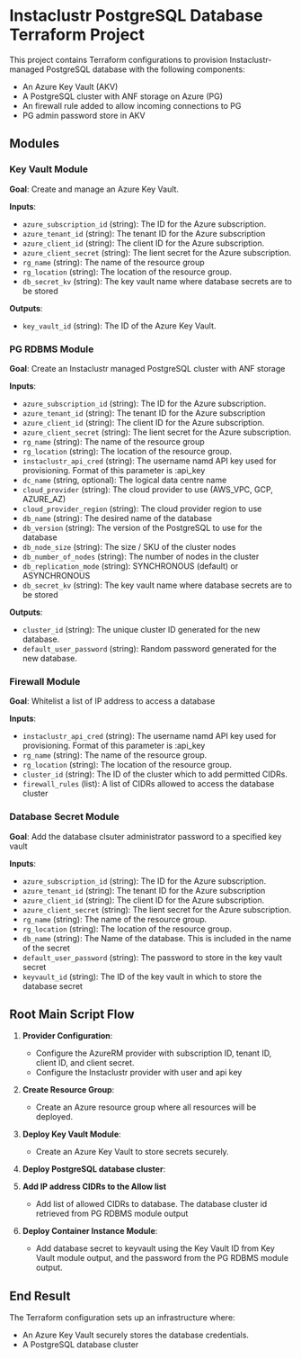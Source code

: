 # Instaclustr PostgreSQL Database Terraform Project

This project contains Terraform configurations to provision Instaclustr-managed PostgreSQL database with the   following components:
- An Azure Key Vault (AKV)
- A PostgreSQL cluster with ANF storage on Azure (PG)
- An firewall rule added to allow incoming connections to PG
- PG admin password store in AKV

## Modules

### Key Vault Module

**Goal**: Create and manage an Azure Key Vault.

**Inputs**:
- `azure_subscription_id` (string): The ID for the Azure subscription.
- `azure_tenant_id` (string): The tenant ID for the Azure subscription
- `azure_client_id` (string): The client ID for the Azure subscription.
- `azure_client_secret` (string): The lient secret for the Azure subscription.
- `rg_name` (string): The name of the resource group
- `rg_location` (string): The location of the resource group.
- `db_secret_kv` (string):  The key vault name where database secrets are to be stored

**Outputs**:
- `key_vault_id` (string): The ID of the Azure Key Vault.

### PG RDBMS Module

**Goal**: Create an Instaclustr managed PostgreSQL cluster with ANF storage

**Inputs**:

- `azure_subscription_id` (string): The ID for the Azure subscription.
- `azure_tenant_id` (string): The tenant ID for the Azure subscription
- `azure_client_id` (string): The client ID for the Azure subscription.
- `azure_client_secret` (string): The lient secret for the Azure subscription.
- `rg_name` (string): The name of the resource group
- `rg_location` (string): The location of the resource group.
- `instaclustr_api_cred` (string): The username namd API key used for provisioning.  Format of this parameter is <user>:api_key
- `dc_name` (string, optional): The logical data centre name
- `cloud_provider` (string): The cloud provider to use (AWS_VPC, GCP, AZURE_AZ)
- `cloud_provider_region` (string): The cloud provider region to use
- `db_name` (string):  The desired name of the database
- `db_version` (string):  The version of the PostgreSQL to use for the database
- `db_node_size` (string): The size / SKU of the cluster nodes
- `db_number_of_nodes` (string): The number of nodes in the cluster
- `db_replication_mode` (string): SYNCHRONOUS (default) or ASYNCHRONOUS
- `db_secret_kv` (string):  The key vault name where database secrets are to be stored

**Outputs**:
- `cluster_id` (string): The unique cluster ID generated for the new database.
- `default_user_password` (string): Random password generated for the new database.

### Firewall Module

**Goal**: Whitelist a list of IP address to access a database

**Inputs**:
- `instaclustr_api_cred` (string): The username namd API key used for provisioning.  Format of this parameter is <user>:api_key
- `rg_name` (string): The name of the resource group.
- `rg_location` (string): The location of the resource group.
- `cluster_id` (string): The ID of the cluster which to add permitted CIDRs.
- `firewall_rules` (list): A list of CIDRs allowed to access the database cluster

### Database Secret Module

**Goal**: Add the database clsuter administrator password to a specified key vault

**Inputs**:
- `azure_subscription_id` (string): The ID for the Azure subscription.
- `azure_tenant_id` (string): The tenant ID for the Azure subscription
- `azure_client_id` (string): The client ID for the Azure subscription.
- `azure_client_secret` (string): The lient secret for the Azure subscription.
- `rg_name` (string): The name of the resource group.
- `rg_location` (string): The location of the resource group.
- `db_name`  (string): The Name of the database.  This is included in the name of the secret
- `default_user_password` (string): The password to store in the key vault secret
- `keyvault_id` (string): The ID of the key vault in which to store the database secret



## Root Main Script Flow

1. **Provider Configuration**:
   - Configure the AzureRM provider with subscription ID, tenant ID, client ID, and client secret.
   - Configure the Instaclustr provider with user and api key

3. **Create Resource Group**:
   - Create an Azure resource group where all resources will be deployed.

4. **Deploy Key Vault Module**:
   - Create an Azure Key Vault to store secrets securely.

5. **Deploy PostgreSQL database cluster**:

6. **Add IP address CIDRs to the Allow list**
   - Add list of allowed CIDRs to database.  The database cluster id retrieved from PG RDBMS module output

6. **Deploy Container Instance Module**:
   - Add database secret to keyvault using the Key Vault ID from Key Vault module output, and the password from the PG RDBMS module output.

## End Result

The Terraform configuration sets up an infrastructure where:
- An Azure Key Vault securely stores the database credentials.
- A PostgreSQL database cluster
